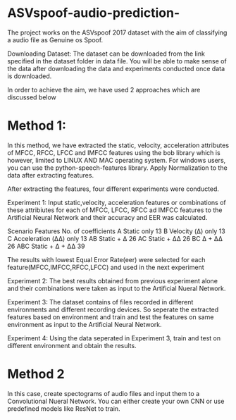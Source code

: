 # ASVspoof-audio-prediction-

The project works on the ASVspoof 2017 dataset with the aim of classifying a audio file as Genuine os Spoof.

Downloading Dataset: The dataset can be downloaded from the link specified in the dataset folder in data file. You will be able to make sense of the data after downloading the data and experiments conducted once data is downloaded.

In order to achieve the aim, we have used 2 approaches which are discussed below

# Method 1:
In this method, we have extracted the static, velocity, acceleration attributes of MFCC, RFCC, LFCC and IMFCC features using the bob library which is however, limited to LINUX AND MAC operating system. For windows users, you can use the python-speech-features library.
Apply Normalization to the data after extracting features.

After extracting the features, four different experiments were conducted.

Experiment 1: Input static,velocity, acceleration features or combinations of these attribiutes for each of MFCC, LFCC, RFCC ad IMFCC features to the Artificial Neural Network and their accuracy and EER was calculated.
		
Scenario	Features	                No. of coefficients
A	        Static only	                13
B	        Velocity (Δ) only	          13
C	        Acceleration (ΔΔ) only	    13
AB	      Static + Δ	                26
AC	      Static + ΔΔ	                26
BC	      Δ + ΔΔ                      26
ABC	      Static + Δ + ΔΔ	            39


The results with lowest Equal Error Rate(eer) were selected for each feature(MFCC,IMFCC,RFCC,LFCC) and used in the next experiment

Experiment 2: The best results obtained from previous experiment alone and their combinations were taken as input to the Artificial Nueral Network. 

Experiment 3: The dataset contains of files recorded in different environments and different recording devices. So seperate the extracted features based on environment and train and test the features on same environment as input to the Artificial Neural Network.

Experiment 4: Using the data seperated in Experiment 3, train and test on different environment and obtain the results.


# Method 2
In this case, create spectograms of audio files and input them to a Convolutional Nueral Network. You can either create your own CNN or use predefined models like ResNet to train.






